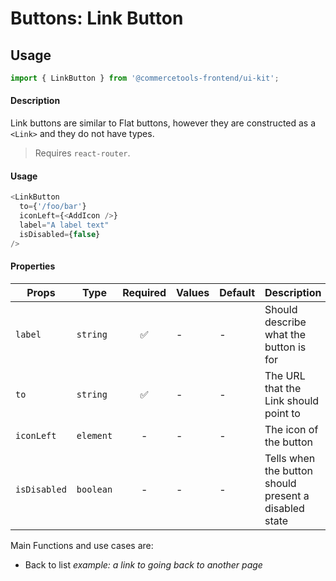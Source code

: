 # Buttons: Link Button

## Usage

```js
import { LinkButton } from '@commercetools-frontend/ui-kit';
```

#### Description

Link buttons are similar to Flat buttons, however they are constructed as a
`<Link>` and they do not have types.

> Requires `react-router`.

#### Usage

```js
<LinkButton
  to={'/foo/bar'}
  iconLeft={<AddIcon />}
  label="A label text"
  isDisabled={false}
/>
```

#### Properties

| Props        | Type      | Required | Values | Default | Description                                           |
| ------------ | --------- | :------: | ------ | ------- | ----------------------------------------------------- |
| `label`      | `string`  |    ✅    | -      | -       | Should describe what the button is for                |
| `to`         | `string`  |    ✅    | -      | -       | The URL that the Link should point to                 |
| `iconLeft`   | `element` |    -     | -      | -       | The icon of the button                                |
| `isDisabled` | `boolean` |    -     | -      | -       | Tells when the button should present a disabled state |

Main Functions and use cases are:

- Back to list _example: a link to going back to another page_
